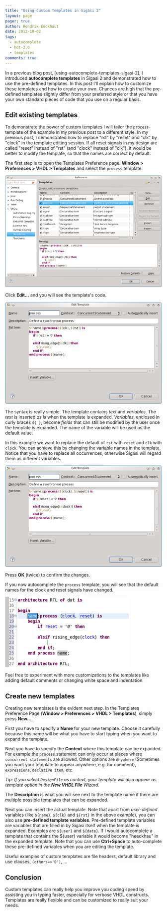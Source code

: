 ```yaml
---
title: "Using Custom Templates in Sigasi 2"
layout: page 
pager: true
author: Hendrik Eeckhaut
date: 2012-10-02
tags: 
  - autocomplete
  - hdt-2.0
  - templates
comments: true
---
```

In a previous blog post, [using-autocomplete-templates-sigasi-2], I introduced **autocomplete templates** in Sigasi 2
and demonstrated how to use the pre-defined templates. In this post I'll
explain how to customize these templates and how to create your own.
Chances are high that the pre-defined templates slightly differ from
your preferred style or that you have your own standard pieces of code
that you use on a regular basis.

Edit existing templates
-----------------------

To demonstrate the power of custom templates I will tailor the
`process`-template of the example in my previous post to a
different style. In my previous post, I demonstrated how to
replace "rst" by "reset" and "clk" by "clock" in the template editing
session. If all reset signals in my design are called "reset" instead of
"rst" (and "clock" instead of "clk"), it would be better to modify the
template, so that the names are correct by default.

The first step is to open the Templates Preference page: **Window &gt; Preferences &gt; VHDL &gt; Templates** and select the `process` template.

![](images/customtemplate_0.png)

Click **Edit...** and you will see the template's code.

![](images/customtemplate_1.png)

The syntax is really simple. The template contains *text* and
*variables*. The *text* is inserted *as is* when the template is
expanded. *Variables*, enclosed in curly braces `${ }`,
become *fields* that can still be modified by the user once the template
is expanded. The name of the variable will be used as the default value.

In this example we want to replace the default of `rst` with `reset` and
`clk` with `clock`. You can achieve this by changing the variable names
in the template. Notice that you have to replace all occurrences,
otherwise Sigasi will regard them as different variables.


![](images/customtemplate_2.png)

Press **OK** (twice) to confirm the changes.

If you now autocomplete the `process` template, you will see that the
default names for the clock and reset signals have changed.

![](images/customtemplate_3.png)

Feel free to experiment with more customizations to the templates like
adding default comments or changing white space and indentation.

Create new templates
--------------------

Creating new templates is the evident next step. In the Templates
Preference Page (**Window &gt; Preferences &gt; VHDL &gt; Templates**), simply press **New...**.

First you have to specify a **Name** for your new template. Choose it
carefully because this name will be what you have to start typing when
you want to expand the template.

Next you have to specify the **Context** where this template can be
expanded. For example the `process` statement can only occur at places
where `concurrent statements` are allowed. Other options are `Anywhere`
(Sometimes you want your template to appear anywhere, e.g. for comment),
`expressions`, `declative item`, etc.

*Tip: If you select `DesignFile` as context, your template will also
appear as template option in the **New VHDL File** Wizard.*

The **Description** is what you will see next to the template name if
there are multiple possible templates that can be expanded.

Next you can insert the actual template. Note that apart from
<em>user-defined</em> variables (like `${name}`,
`${clk}` and `${rst}` in the above example), you
can also use **pre-defined template variables**. Pre-defined template
variables are variables that are filled in by Sigasi itself when the
template is expanded. Examples are `${user}` and
`${date}`. If I would autocomplete a template that contains
the ${user} variable it would become "heeckhau" in the expanded
template. Note that you can use **Ctrl+Space** to auto-complete these
pre-defined variables when you are editing the template.

Useful examples of custom templates are file headers, default library
and use clauses, `(others=>'0')`, ...

Conclusion
----------

Custom templates can really help you improve you coding speed by
assisting you in typing faster, especially for verbose VHDL constructs.
Templates are really flexible and can be customized to really suit your
needs.